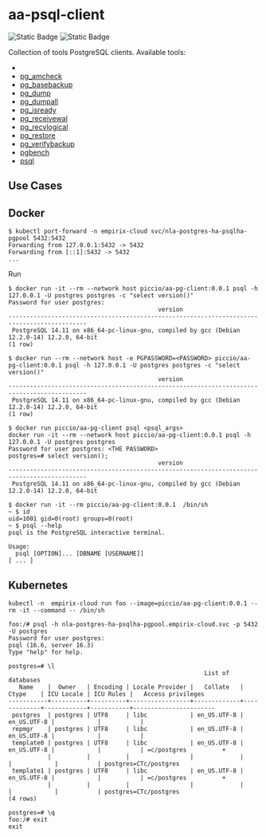 # aa-psql-client

![Static Badge](https://img.shields.io/badge/PostgresClient_17-brightgreen) ![Static Badge](https://img.shields.io/badge/alpine-3.21.3-brightgreen)



Collection of tools PostgreSQL clients. Available tools:

* 
* [pg_amcheck](https://www.postgresql.org/docs/17/app-pgamcheck.html)
* [pg_basebackup](https://www.postgresql.org/docs/17/app-pgbasebackup.html)
* [pg_dump](https://www.postgresql.org/docs/17/app-pgdump.html)
* [pg_dumpall](https://www.postgresql.org/docs/17/app-pg-dumpall.html)
* [pg_isready](https://www.postgresql.org/docs/17/app-pg-isready.html)
* [pg_receivewal](https://www.postgresql.org/docs/17/app-pgreceivewal.html)
* [pg_recvlogical](https://www.postgresql.org/docs/17/app-pgrecvlogical.html)
* [pg_restore](https://www.postgresql.org/docs/17/app-pgrestore.html)
* [pg_verifybackup](https://www.postgresql.org/docs/17/app-pgverifybackup.html)
* [pgbench](https://www.postgresql.org/docs/17/pgbench.html)
* [psql](https://www.postgresql.org/docs/17/app-psql.html)





## Use Cases

## Docker

```shell
$ kubectl port-forward -n empirix-cloud svc/nla-postgres-ha-psqlha-pgpool 5432:5432
Forwarding from 127.0.0.1:5432 -> 5432
Forwarding from [::1]:5432 -> 5432
...
```


Run 


```shell
$ docker run -it --rm --network host piccio/aa-pg-client:0.0.1 psql -h 127.0.0.1 -U postgres postgres -c "select version()"
Password for user postgres: 
                                          version                                           
--------------------------------------------------------------------------------------------
 PostgreSQL 14.11 on x86_64-pc-linux-gnu, compiled by gcc (Debian 12.2.0-14) 12.2.0, 64-bit
(1 row)

```

```shell
$ docker run --rm --network host -e PGPASSWORD=<PASSWORD> piccio/aa-pg-client:0.0.1 psql -h 127.0.0.1 -U postgres postgres -c "select version()"
                                          version                                           
--------------------------------------------------------------------------------------------
 PostgreSQL 14.11 on x86_64-pc-linux-gnu, compiled by gcc (Debian 12.2.0-14) 12.2.0, 64-bit
(1 row)
```


```shell
$ docker run piccio/aa-pg-client psql <psql_args> 
docker run -it --rm --network host piccio/aa-pg-client:0.0.1 psql -h 127.0.0.1 -U postgres postgres
Password for user postgres: <THE PASSWORD>
postgres=# select version();
                                          version                                           
--------------------------------------------------------------------------------------------
 PostgreSQL 14.11 on x86_64-pc-linux-gnu, compiled by gcc (Debian 12.2.0-14) 12.2.0, 64-bit
```



```
$ docker run -it --rm piccio/aa-pg-client:0.0.1  /bin/sh
~ $ id
uid=1001 gid=0(root) groups=0(root)
~ $ psql --help
psql is the PostgreSQL interactive terminal.

Usage:
  psql [OPTION]... [DBNAME [USERNAME]]
[ ... ]
```

## Kubernetes

```shell
kubectl -n  empirix-cloud run foo --image=piccio/aa-pg-client:0.0.1 --rm -it --command -- /bin/sh

foo:/# psql -h nla-postgres-ha-psqlha-pgpool.empirix-cloud.svc -p 5432 -U postgres
Password for user postgres: 
psql (16.6, server 16.3)
Type "help" for help.

postgres=# \l
                                                       List of databases
   Name    |  Owner   | Encoding | Locale Provider |   Collate   |    Ctype    | ICU Locale | ICU Rules |   Access privileges   
-----------+----------+----------+-----------------+-------------+-------------+------------+-----------+-----------------------
 postgres  | postgres | UTF8     | libc            | en_US.UTF-8 | en_US.UTF-8 |            |           | 
 repmgr    | postgres | UTF8     | libc            | en_US.UTF-8 | en_US.UTF-8 |            |           | 
 template0 | postgres | UTF8     | libc            | en_US.UTF-8 | en_US.UTF-8 |            |           | =c/postgres          +
           |          |          |                 |             |             |            |           | postgres=CTc/postgres
 template1 | postgres | UTF8     | libc            | en_US.UTF-8 | en_US.UTF-8 |            |           | =c/postgres          +
           |          |          |                 |             |             |            |           | postgres=CTc/postgres
(4 rows)

postgres=# \q
foo:/# exit
exit
```